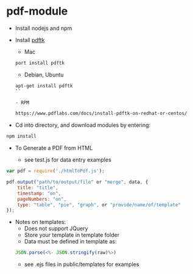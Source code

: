 # pdf-module

- Install nodejs and npm

- Install [pdftk](https://www.pdflabs.com/tools/pdftk-the-pdf-toolkit/)

  - Mac
  ```bash
  port install pdftk
  ```

  - Debian, Ubuntu
  ```bash
  apt-get install pdftk
  ``

  - RPM

  https://www.pdflabs.com/docs/install-pdftk-on-redhat-or-centos/

- Cd into directory, and download modules by entering:

```bash
npm install
```

- To Generate a PDF from HTML

  - see test.js for data entry examples

```javascript
var pdf = require('./htmlToPdf.js');

pdf.output("path/to/output/file" or "merge", data, {
    title: "title",
    timestamp: "on",
    pageNumbers: "on",
    type: "table", "pie", "graph", or "provide/name/of/template"
});
```
  
- Notes on templates:
  - Does not support JQuery
  - Store your template in template folder
  - Data must be defined in template as:
  ```javascript
  JSON.parse(<%- JSON.stringify(raw)%>)
  ```
  - see .ejs files in public/templates for examples
